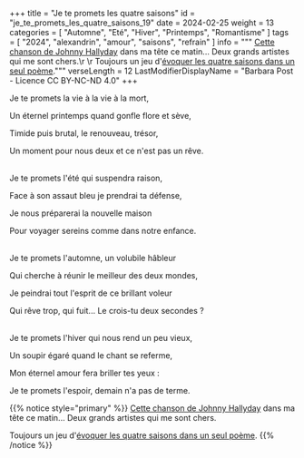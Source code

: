 +++
title = "Je te promets les quatre saisons"
id = "je_te_promets_les_quatre_saisons_19"
date = 2024-02-25
weight = 13
categories = [ "Automne", "Eté", "Hiver", "Printemps", "Romantisme" ]
tags = [ "2024", "alexandrin", "amour", "saisons", "refrain" ]
info = """
[Cette chanson de Johnny Hallyday](https://www.google.com/search?q=je+te+promets+johnny+hallyday) dans ma tête ce matin... Deux grands artistes qui me sont chers.\r
\r
Toujours un jeu d'[évoquer les quatre saisons dans un seul poème](../14_quatorzieme_saison/a_la_course_aux_saisons)."""
verseLength = 12
LastModifierDisplayName = "Barbara Post - Licence CC BY-NC-ND 4.0"
+++

Je te promets la vie à la vie à la mort,

Un éternel printemps quand gonfle flore et sève,

Timide puis brutal, le renouveau, trésor,

Un moment pour nous deux et ce n'est pas un rêve.

 \
Je te promets l'été qui suspendra raison,

Face à son assaut bleu je prendrai ta défense,

Je nous préparerai la nouvelle maison

Pour voyager sereins comme dans notre enfance.

 \
Je te promets l'automne, un volubile hâbleur

Qui cherche à réunir le meilleur des deux mondes,

Je peindrai tout l'esprit de ce brillant voleur

Qui rêve trop, qui fuit... Le crois-tu deux secondes ?

 \
Je te promets l'hiver qui nous rend un peu vieux,

Un soupir égaré quand le chant se referme,

Mon éternel amour fera briller tes yeux :

Je te promets l'espoir, demain n'a pas de terme.

{{% notice style="primary" %}}
[Cette chanson de Johnny Hallyday](https://www.google.com/search?q=je+te+promets+johnny+hallyday) dans ma tête ce matin... Deux grands artistes qui me sont chers.

Toujours un jeu d'[évoquer les quatre saisons dans un seul poème](../14_quatorzieme_saison/a_la_course_aux_saisons).
{{% /notice %}}
